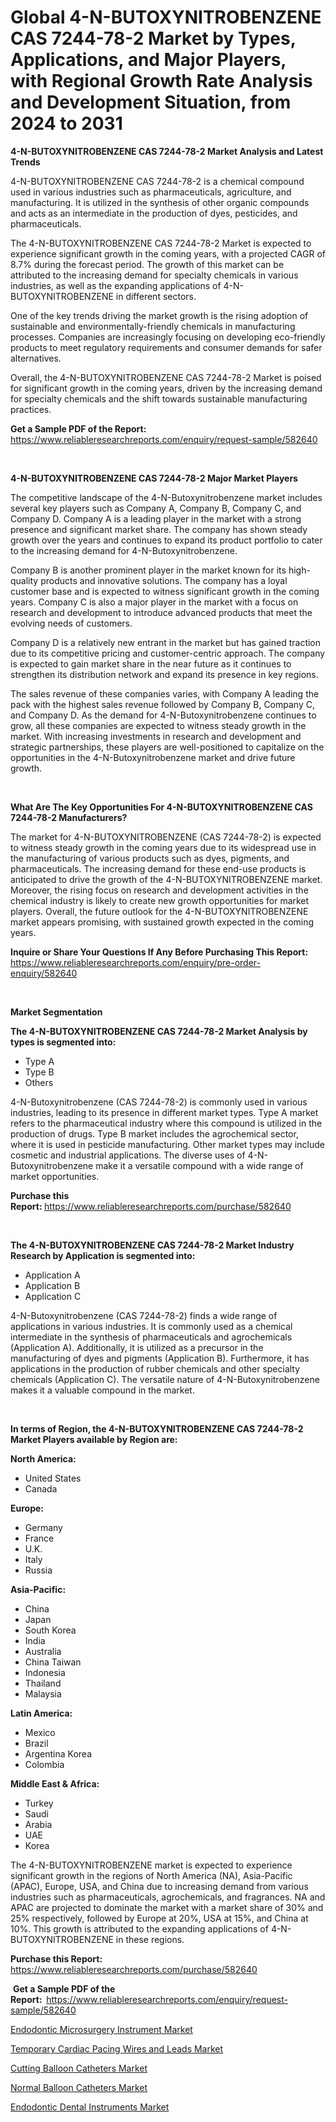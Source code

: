 <p><h1>Global 4-N-BUTOXYNITROBENZENE CAS 7244-78-2 Market by Types, Applications, and Major Players, with Regional Growth Rate Analysis and Development Situation, from 2024 to 2031</h1></p><p><strong>4-N-BUTOXYNITROBENZENE CAS 7244-78-2 Market Analysis and Latest Trends</strong></p>
<p><p>4-N-BUTOXYNITROBENZENE CAS 7244-78-2 is a chemical compound used in various industries such as pharmaceuticals, agriculture, and manufacturing. It is utilized in the synthesis of other organic compounds and acts as an intermediate in the production of dyes, pesticides, and pharmaceuticals.</p><p>The 4-N-BUTOXYNITROBENZENE CAS 7244-78-2 Market is expected to experience significant growth in the coming years, with a projected CAGR of 8.7% during the forecast period. The growth of this market can be attributed to the increasing demand for specialty chemicals in various industries, as well as the expanding applications of 4-N-BUTOXYNITROBENZENE in different sectors.</p><p>One of the key trends driving the market growth is the rising adoption of sustainable and environmentally-friendly chemicals in manufacturing processes. Companies are increasingly focusing on developing eco-friendly products to meet regulatory requirements and consumer demands for safer alternatives.</p><p>Overall, the 4-N-BUTOXYNITROBENZENE CAS 7244-78-2 Market is poised for significant growth in the coming years, driven by the increasing demand for specialty chemicals and the shift towards sustainable manufacturing practices.</p></p>
<p><strong>Get a Sample PDF of the Report:&nbsp;</strong> <a href="https://www.reliableresearchreports.com/enquiry/request-sample/582640">https://www.reliableresearchreports.com/enquiry/request-sample/582640</a></p>
<p>&nbsp;</p>
<p><strong>4-N-BUTOXYNITROBENZENE CAS 7244-78-2 Major Market Players</strong></p>
<p><p>The competitive landscape of the 4-N-Butoxynitrobenzene market includes several key players such as Company A, Company B, Company C, and Company D. Company A is a leading player in the market with a strong presence and significant market share. The company has shown steady growth over the years and continues to expand its product portfolio to cater to the increasing demand for 4-N-Butoxynitrobenzene.</p><p>Company B is another prominent player in the market known for its high-quality products and innovative solutions. The company has a loyal customer base and is expected to witness significant growth in the coming years. Company C is also a major player in the market with a focus on research and development to introduce advanced products that meet the evolving needs of customers.</p><p>Company D is a relatively new entrant in the market but has gained traction due to its competitive pricing and customer-centric approach. The company is expected to gain market share in the near future as it continues to strengthen its distribution network and expand its presence in key regions.</p><p>The sales revenue of these companies varies, with Company A leading the pack with the highest sales revenue followed by Company B, Company C, and Company D. As the demand for 4-N-Butoxynitrobenzene continues to grow, all these companies are expected to witness steady growth in the market. With increasing investments in research and development and strategic partnerships, these players are well-positioned to capitalize on the opportunities in the 4-N-Butoxynitrobenzene market and drive future growth.</p></p>
<p>&nbsp;</p>
<p><strong>What Are The Key Opportunities For 4-N-BUTOXYNITROBENZENE CAS 7244-78-2 Manufacturers?</strong></p>
<p><p>The market for 4-N-BUTOXYNITROBENZENE (CAS 7244-78-2) is expected to witness steady growth in the coming years due to its widespread use in the manufacturing of various products such as dyes, pigments, and pharmaceuticals. The increasing demand for these end-use products is anticipated to drive the growth of the 4-N-BUTOXYNITROBENZENE market. Moreover, the rising focus on research and development activities in the chemical industry is likely to create new growth opportunities for market players. Overall, the future outlook for the 4-N-BUTOXYNITROBENZENE market appears promising, with sustained growth expected in the coming years.</p></p>
<p><strong>Inquire or Share Your Questions If Any Before Purchasing This Report:</strong> <a href="https://www.reliableresearchreports.com/enquiry/pre-order-enquiry/582640">https://www.reliableresearchreports.com/enquiry/pre-order-enquiry/582640</a></p>
<p>&nbsp;</p>
<p><strong>Market Segmentation</strong></p>
<p><strong>The 4-N-BUTOXYNITROBENZENE CAS 7244-78-2 Market Analysis by types is segmented into:</strong></p>
<p><ul><li>Type A</li><li>Type B</li><li>Others</li></ul></p>
<p><p>4-N-Butoxynitrobenzene (CAS 7244-78-2) is commonly used in various industries, leading to its presence in different market types. Type A market refers to the pharmaceutical industry where this compound is utilized in the production of drugs. Type B market includes the agrochemical sector, where it is used in pesticide manufacturing. Other market types may include cosmetic and industrial applications. The diverse uses of 4-N-Butoxynitrobenzene make it a versatile compound with a wide range of market opportunities.</p></p>
<p><strong>Purchase this Report:&nbsp;</strong><a href="https://www.reliableresearchreports.com/purchase/582640">https://www.reliableresearchreports.com/purchase/582640</a></p>
<p>&nbsp;</p>
<p><strong>The 4-N-BUTOXYNITROBENZENE CAS 7244-78-2 Market Industry Research by Application is segmented into:</strong></p>
<p><ul><li>Application A</li><li>Application B</li><li>Application C</li></ul></p>
<p><p>4-N-Butoxynitrobenzene (CAS 7244-78-2) finds a wide range of applications in various industries. It is commonly used as a chemical intermediate in the synthesis of pharmaceuticals and agrochemicals (Application A). Additionally, it is utilized as a precursor in the manufacturing of dyes and pigments (Application B). Furthermore, it has applications in the production of rubber chemicals and other specialty chemicals (Application C). The versatile nature of 4-N-Butoxynitrobenzene makes it a valuable compound in the market.</p></p>
<p>&nbsp;</p>
<p><strong>In terms of Region, the 4-N-BUTOXYNITROBENZENE CAS 7244-78-2 Market Players available by Region are:</strong></p>
<p>
    <p> <strong> North America: </strong>
        <ul>
            <li>United States</li>
            <li>Canada</li>
        </ul>
        </p> 
    <p> <strong> Europe: </strong>
        <ul>
            <li>Germany</li>
            <li>France</li>
            <li>U.K.</li>
            <li>Italy</li>
            <li>Russia</li>
        </ul>
        </p> 
    <p> <strong> Asia-Pacific: </strong>
        <ul>
            <li>China</li>
            <li>Japan</li>
            <li>South Korea</li>
            <li>India</li>
            <li>Australia</li>
            <li>China Taiwan</li>
            <li>Indonesia</li>
            <li>Thailand</li>
            <li>Malaysia</li>
        </ul>
        </p> 
    <p> <strong> Latin America: </strong>
        <ul>
            <li>Mexico</li>
            <li>Brazil</li>
            <li>Argentina Korea</li>
            <li>Colombia</li>
        </ul>
        </p> 
    <p> <strong> Middle East & Africa: </strong>
        <ul>
            <li>Turkey</li>
            <li>Saudi</li>
            <li>Arabia</li>
            <li>UAE</li>
            <li>Korea</li>
        </ul>
    </p>
    </p>
<p><p>The 4-N-BUTOXYNITROBENZENE market is expected to experience significant growth in the regions of North America (NA), Asia-Pacific (APAC), Europe, USA, and China due to increasing demand from various industries such as pharmaceuticals, agrochemicals, and fragrances. NA and APAC are projected to dominate the market with a market share of 30% and 25% respectively, followed by Europe at 20%, USA at 15%, and China at 10%. This growth is attributed to the expanding applications of 4-N-BUTOXYNITROBENZENE in these regions.</p></p>
<p><strong>Purchase this Report: </strong><a href="https://www.reliableresearchreports.com/purchase/582640">https://www.reliableresearchreports.com/purchase/582640</a></p>
<p>&nbsp;<strong>Get a Sample PDF of the Report:&nbsp;&nbsp;</strong><a href="https://www.reliableresearchreports.com/enquiry/request-sample/582640">https://www.reliableresearchreports.com/enquiry/request-sample/582640</a></p>
<p><strong></strong></p>
<p><p><a href="https://medium.com/@carolekunde/decoding-endodontic-microsurgery-instrument-market-metrics-market-share-trends-and-growth-4c3a022a861b">Endodontic Microsurgery Instrument Market</a></p><p><a href="https://medium.com/@carolekunde/temporary-cardiac-pacing-wires-and-leads-market-furnishes-information-on-market-share-market-b70f558beee6">Temporary Cardiac Pacing Wires and Leads Market</a></p><p><a href="https://medium.com/p/01e75a12e38d/edit">Cutting Balloon Catheters Market</a></p><p><a href="https://medium.com/@carolekunde/analyzing-normal-balloon-catheters-market-global-industry-perspective-and-forecast-2024-to-2031-8b82b42bd6d5">Normal Balloon Catheters Market</a></p><p><a href="https://medium.com/@carolekunde/endodontic-dental-instruments-market-comprehensive-assessment-by-type-application-and-geography-3b37c765fd25">Endodontic Dental Instruments Market</a></p></p>